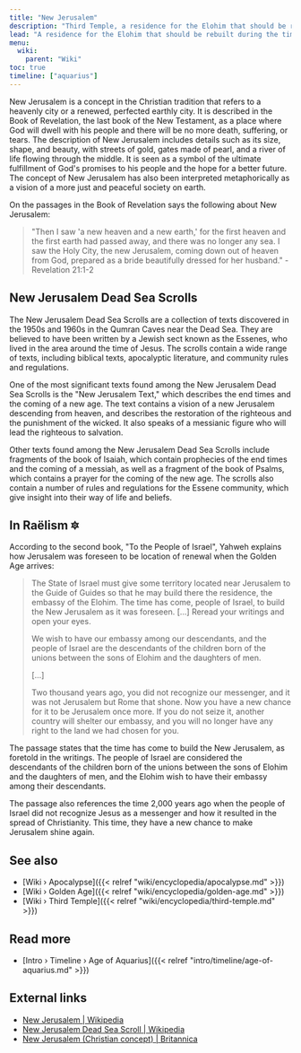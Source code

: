 ```yaml
---
title: "New Jerusalem"
description: "Third Temple, a residence for the Elohim that should be rebuilt during the times of the Apocalypse."
lead: "A residence for the Elohim that should be rebuilt during the times of the Apocalypse."
menu:
  wiki:
    parent: "Wiki"
toc: true
timeline: ["aquarius"]
---
```


New Jerusalem is a concept in the Christian tradition that refers to a heavenly city or a renewed, perfected earthly city. It is described in the Book of Revelation, the last book of the New Testament, as a place where God will dwell with his people and there will be no more death, suffering, or tears. The description of New Jerusalem includes details such as its size, shape, and beauty, with streets of gold, gates made of pearl, and a river of life flowing through the middle. It is seen as a symbol of the ultimate fulfillment of God's promises to his people and the hope for a better future. The concept of New Jerusalem has also been interpreted metaphorically as a vision of a more just and peaceful society on earth.

On the passages in the Book of Revelation says the following about New Jerusalem:

> "Then I saw 'a new heaven and a new earth,' for the first heaven and the first earth had passed away, and there was no longer any sea. I saw the Holy City, the new Jerusalem, coming down out of heaven from God, prepared as a bride beautifully dressed for her husband." - Revelation 21:1-2

## New Jerusalem Dead Sea Scrolls

The New Jerusalem Dead Sea Scrolls are a collection of texts discovered in the 1950s and 1960s in the Qumran Caves near the Dead Sea. They are believed to have been written by a Jewish sect known as the Essenes, who lived in the area around the time of Jesus. The scrolls contain a wide range of texts, including biblical texts, apocalyptic literature, and community rules and regulations.

One of the most significant texts found among the New Jerusalem Dead Sea Scrolls is the "New Jerusalem Text," which describes the end times and the coming of a new age. The text contains a vision of a new Jerusalem descending from heaven, and describes the restoration of the righteous and the punishment of the wicked. It also speaks of a messianic figure who will lead the righteous to salvation.

Other texts found among the New Jerusalem Dead Sea Scrolls include fragments of the book of Isaiah, which contain prophecies of the end times and the coming of a messiah, as well as a fragment of the book of Psalms, which contains a prayer for the coming of the new age. The scrolls also contain a number of rules and regulations for the Essene community, which give insight into their way of life and beliefs.

## In Raëlism 🔯

According to the second book, "To the People of Israel", Yahweh explains how Jerusalem was foreseen to be location of renewal when the Golden Age arrives:

> The State of Israel must give some territory located near Jerusalem to the Guide of Guides so that he may build there the residence, the embassy of the Elohim. The time has come, people of Israel, to build the New Jerusalem as it was foreseen. [...] Reread your writings and open your eyes.
>
> We wish to have our embassy among our descendants, and the people of Israel are the descendants of the children born of the unions between the sons of Elohim and the daughters of men.
>
> [...]
>
> Two thousand years ago, you did not recognize our messenger, and it was not Jerusalem but Rome that shone. Now you have a new chance for it to be Jerusalem once more. If you do not seize it, another country will shelter our embassy, and you will no longer have any right to the land we had chosen for you.

The passage states that the time has come to build the New Jerusalem, as foretold in the writings. The people of Israel are considered the descendants of the children born of the unions between the sons of Elohim and the daughters of men, and the Elohim wish to have their embassy among their descendants.

The passage also references the time 2,000 years ago when the people of Israel did not recognize Jesus as a messenger and how it resulted in the spread of Christianity. This time, they have a new chance to make Jerusalem shine again.

## See also

- [Wiki › Apocalypse]({{< relref "wiki/encyclopedia/apocalypse.md" >}})</br>
- [Wiki › Golden Age]({{< relref "wiki/encyclopedia/golden-age.md" >}})</br>
- [Wiki › Third Temple]({{< relref "wiki/encyclopedia/third-temple.md" >}})</br>

## Read more

- [Intro › Timeline › Age of Aquarius]({{< relref "intro/timeline/age-of-aquarius.md" >}})

## External links

- [New Jerusalem | Wikipedia](https://en.wikipedia.org/wiki/New_Jerusalem)
- [New Jerusalem Dead Sea Scroll | Wikipedia](https://en.wikipedia.org/wiki/New_Jerusalem_Dead_Sea_Scroll)
- [New Jerusalem (Christian concept) | Britannica](https://www.britannica.com/topic/New-Jerusalem)
